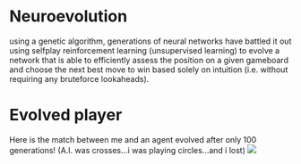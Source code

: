 # Neuroevolution
using a genetic algorithm, 
generations of neural networks have battled it out 
using selfplay reinforcement learning (unsupervised learning)
to evolve a network that is able to efficiently assess the position on a given gameboard 
and choose the next best move to win
based solely on intuition 
(i.e. without requiring any bruteforce lookaheads). 

# Evolved player
Here is the match between me and an agent evolved after only 100 generations! (A.I. was crosses...i was playing circles...and i lost)
![](https://raw.github.com/mohammedterry/alphaIsolation/master/screenshots/evolved%20game%20results.jpg)
